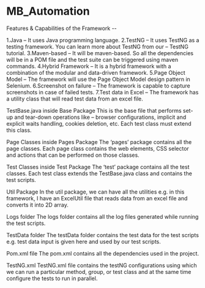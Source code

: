 # MB_Automation

Features & Capabilities of the Framework --

1.Java – It uses Java programming language.
2.TestNG – It uses TestNG as a testing framework. You can learn more about TestNG from our – TestNG tutorial.
3.Maven-based – It will be maven-based. So all the dependencies will be in a POM file and the test suite can be triggered using maven commands.
4.Hybrid Framework – It is a hybrid framework with a combination of the modular and data-driven framework.
5.Page Object Model – The framework will use the Page Object Model design pattern in Selenium.
6.Screenshot on failure – The framework is capable to capture screenshots in case of failed tests.
7.Test data in Excel – The framework has a utility class that will read test data from an excel file.

TestBase.java inside Base Package
This is the base file that performs set-up and tear-down operations like –  browser configurations, implicit and explicit waits handling, cookies deletion, etc. Each test class must extend this class.


Page Classes inside Pages Package
The ‘pages’ package contains all the page classes. Each page class contains the web elements, CSS selector and actions that can be performed on those classes.


Test Classes inside Test Package
The ‘test’ package contains all the test classes. Each test class extends the TestBase.java class and contains the test scripts.


Util Package
In the util package, we can have all the utilities e.g. in this framework, I have an ExcelUtil file that reads data from an excel file and converts it into 2D array.


Logs folder
The logs folder contains all the log files generated while running the test scripts.


TestData folder
The testData folder contains the test data for the test scripts e.g. test data input is given here and used by our test scripts.


Pom.xml file
The pom.xml contains all the dependencies used in the project.


TestNG.xml
TestNG.xml file contains the testNG configurations using which we can run a particular method, group, or test class and at the same time configure the tests to run in parallel.


